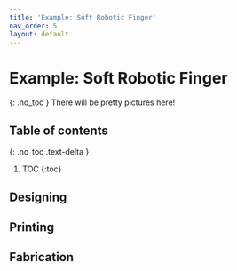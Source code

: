 ```yaml
---
title: 'Example: Soft Robotic Finger'
nav_order: 5
layout: default
---
```


# Example: Soft Robotic Finger
{: .no_toc }
There will be pretty pictures here!

## Table of contents
{: .no_toc .text-delta }

1. TOC
{:toc}

## Designing

## Printing

## Fabrication
